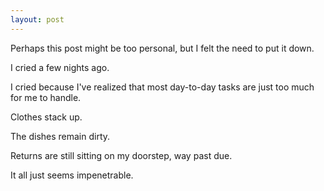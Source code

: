 ```yaml
---
layout: post
---
```


Perhaps this post might be too personal, but I felt the need to put it down. 

I cried a few nights ago.

I cried because I've realized that most day-to-day tasks are just too much for me to handle.

Clothes stack up.

The dishes remain dirty.

Returns are still sitting on my doorstep, way past due. 

It all just seems impenetrable.


